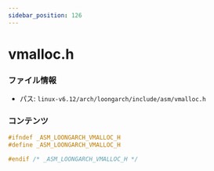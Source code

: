 ```yaml
---
sidebar_position: 126
---
```

# vmalloc.h

### ファイル情報

- パス: `linux-v6.12/arch/loongarch/include/asm/vmalloc.h`

### コンテンツ

```h
#ifndef _ASM_LOONGARCH_VMALLOC_H
#define _ASM_LOONGARCH_VMALLOC_H

#endif /* _ASM_LOONGARCH_VMALLOC_H */

```
